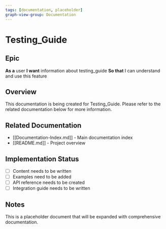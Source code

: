 ```yaml
---
tags: [documentation, placeholder]
graph-view-group: Documentation
---
```


# Testing_Guide

## Epic
**As a** user
**I want** information about testing_guide
**So that** I can understand and use this feature

## Overview

This documentation is being created for Testing_Guide. Please refer to the related documentation below for more information.

## Related Documentation

- [[Documentation-Index.md]] - Main documentation index
- [[README.md]] - Project overview

## Implementation Status

- [ ] Content needs to be written
- [ ] Examples need to be added
- [ ] API reference needs to be created
- [ ] Integration guide needs to be written

## Notes

This is a placeholder document that will be expanded with comprehensive documentation.
